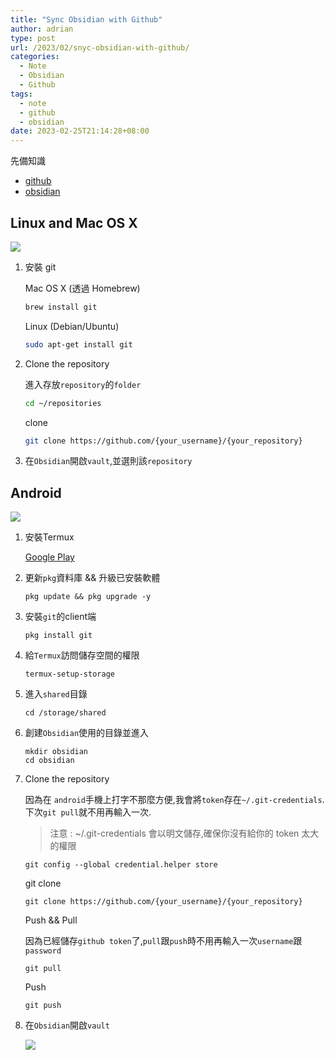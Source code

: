 ```yaml
---
title: "Sync Obsidian with Github"
author: adrian
type: post
url: /2023/02/snyc-obsidian-with-github/
categories:
  - Note
  - Obsidian
  - Github
tags:
  - note
  - github
  - obsidian
date: 2023-02-25T21:14:28+08:00
---
```


先備知識
- [github](https://docs.github.com/en/get-started/quickstart/hello-world)
- [obsidian](https://obsidian.md/)

## Linux and Mac OS X

![](https://raw.githubusercontent.com/adrian-lin-1-0-0/blog-img/master/2023/02/25/obsidian-graph-view-linux.webp)

1. 安裝 git

    Mac OS X (透過 Homebrew)

    ```bash
    brew install git
    ```

    Linux (Debian/Ubuntu)

    ```bash
    sudo apt-get install git
    ```

2. Clone the repository

    進入存放`repository`的`folder`
    
    ```bash
    cd ~/repositories
    ```

    clone
    ```bash
    git clone https://github.com/{your_username}/{your_repository}

    ```

3. 在`Obsidian`開啟`vault`,並選則該`repository`

## Android

![](https://raw.githubusercontent.com/adrian-lin-1-0-0/blog-img/master/2023/02/25/obsidian-graph-view.webp)

1. 安裝Termux

    [Google Play](https://play.google.com/store/apps/details?id=com.termux&hl=zh_TW&gl=US)

2. 更新`pkg`資料庫 && 升級已安裝軟體

    ```
    pkg update && pkg upgrade -y
    ```

3. 安裝`git`的client端

    ```
    pkg install git
    ```

4. 給`Termux`訪問儲存空間的權限

    ```
    termux-setup-storage
    ```

5. 進入`shared`目錄

    ```
    cd /storage/shared
    ```

6. 創建`Obsidian`使用的目錄並進入

    ```
    mkdir obsidian
    cd obsidian
    ```

7. Clone the repository

    因為在 `android`手機上打字不那麼方便,我會將`token`存在`~/.git-credentials`.下次`git pull`就不用再輸入一次.
    > 注意 : ~/.git-credentials 會以明文儲存,確保你沒有給你的 token 太大的權限

    ```
    git config --global credential.helper store
    ```

    git clone

    ```
    git clone https://github.com/{your_username}/{your_repository}
    ```

    Push && Pull

    因為已經儲存`github token`了,`pull`跟`push`時不用再輸入一次`username`跟`password`
    
    ```
    git pull
    ```

    Push

    ```
    git push
    ```

8. 在`Obsidian`開啟`vault`

    ![](https://raw.githubusercontent.com/adrian-lin-1-0-0/blog-img/master/2023/02/25/open-folder-as-vault.webp)
